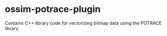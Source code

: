 # ossim-potrace-plugin
Contains C++ library code for vectorizing bitmap data using the POTRACE library.
